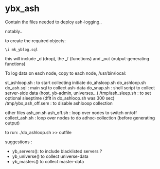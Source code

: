 # ybx_ash

Contain the files needed to deploy ash-logging..

notably..


to create the required objects:

    \i mk_yblog.sql 

this will include _d (drop), the _f (functions) and _out (output-generating functions)


To log data on each node, copy to each node, /usr/bin/local:

  st_ashloop.sh           : to start collecting initiate do_ahsloop.sh
  do_ashloop.sh
  do_ash.sql              : main sql to collect ash-data
  do_snap.sh              : shell script to collect server-side data (host, yb-admin, universes...)
  /tmp/ash_sleep.sh       : to set optional sleeptime (dflt in do_ashloop.sh was 300 sec)
  /tmp/ybx_ash_off.sem    : to disable ashlooop collection

other files
  ash_on.sh
  ash_off.sh              : loop over nodes to switch on/off
  collect_ash.sh          : loop over nodes to do adhoc-collection (before generating output)


to run: 
./do_ashloop.sh >> outfile


suggestions :
 - yb_servers(): to include blacklisted servers ? 
 - yb_universe() to collect universe-data 
 - yb_masters() to collect master-data

